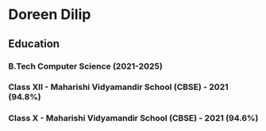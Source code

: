 # Doreen Dilip

## Education

### B.Tech Computer Science (2021-2025)

### Class XII - Maharishi Vidyamandir School (CBSE) - 2021 (94.8%)

### Class X   - Maharishi Vidyamandir School (CBSE) - 2021 (94.6%)
   

